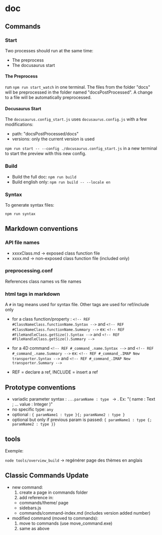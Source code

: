 # doc


## Commands

### Start

Two processes should run at the same time:

* The preprocess
* The docusaurus start

#### The Preprocess

run `npm run start_watch` in one terminal.
The files from the folder "docs" will be preprocessed in the folder named "docsPostProcessed". A change to a file will be automatically preprocessed.

#### Docusaurus Start

The `docusaurus.config_start.js` uses `docusaurus.config.js` with a few modifications:

* path: "docsPostProcessed/docs"
* versions: only the current version is used

`npm run start -- --config ./docusaurus.config_start.js` in a new terminal to start the preview with this new config.

### Build

* Build the full doc: `npm run build`
* Build english only: `npm run build -- --locale en`

### Syntax

To generate syntax files:

`npm run syntax`

## Markdown conventions

### API file names

* xxxxClass.md -> exposed class function file
* xxxx.md -> non-exposed class function file (included only)

### preprocessing.conf

References class names vs file names

### html tags in markdown

A `#` in tag means used for syntax file. Other tags are used for ref/include only

* for a class function/property : 
`<!-- REF #ClassNameClass.functionName.Syntax -->` and `<!-- REF #ClassNameClass.functionName.Summary -->` 
ex: `<!-- REF #FileHandleClass.getSize().Syntax -->` and `<!-- REF #FileHandleClass.getSize().Summary -->`


* for a 4D command
`<!-- REF #_command_.name.Syntax -->` and `<!-- REF #_command_.name.Summary -->`
ex: `<!-- REF #_command_.IMAP New transporter.Syntax -->` and `<!-- REF #_command_.IMAP New transporter.Summary -->`

* REF = declare a ref, INCLUDE = insert a ref

## Prototype conventions

* variadic parameter syntax : `...paramName : type ` -> . Ex: "( name : Text ; ... value : Integer )"
* no specific type: `any`
* optional : `{ paramName1 : type }{; paramName2 : type }`
* optional but only if previous param is passed: `{ paramName1 : type {; paramName2 : type }}`


## tools

Exemple:

`node tools/overview_build`
-> regénérer page des thèmes en anglais


## Classic Commands Update

- new command:
  1. create a page in commands folder
  2. add reference in:
    - commands/theme/ page
    - sidebars.js
    - commands/command-index.md (includes version added number) 
- modified command (moved to commands):
  1. move to commands (use move_command.exe)
  2. same as above
